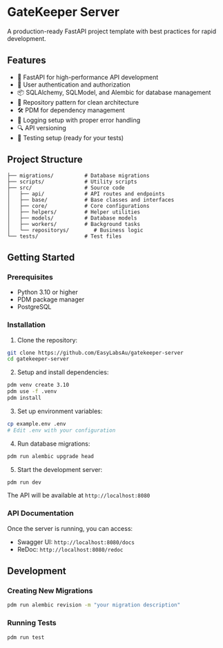 # GateKeeper Server

A production-ready FastAPI project template with best practices for rapid development.

## Features

- 🚀 FastAPI for high-performance API development
- 🔐 User authentication and authorization
- 📦 SQLAlchemy, SQLModel, and Alembic for database management
- 🎯 Repository pattern for clean architecture
- 🛠️ PDM for dependency management
- 📝 Logging setup with proper error handling
- 🔍 API versioning
- 🧪 Testing setup (ready for your tests)

## Project Structure

```
├── migrations/          # Database migrations
├── scripts/             # Utility scripts
├── src/                 # Source code
│   ├── api/             # API routes and endpoints
│   ├── base/            # Base classes and interfaces
│   ├── core/            # Core configurations
│   ├── helpers/         # Helper utilities
│   ├── models/          # Database models
│   ├── workers/         # Background tasks
│   └── repositorys/        # Business logic
└── tests/               # Test files
```

## Getting Started

### Prerequisites

- Python 3.10 or higher
- PDM package manager
- PostgreSQL

### Installation

1. Clone the repository:

```bash
git clone https://github.com/EasyLabsAu/gatekeeper-server
cd gatekeeper-server
```

2. Setup and install dependencies:

```bash
pdm venv create 3.10
pdm use -f .venv
pdm install
```

3. Set up environment variables:

```bash
cp example.env .env
# Edit .env with your configuration
```

4. Run database migrations:

```bash
pdm run alembic upgrade head
```

5. Start the development server:

```bash
pdm run dev
```

The API will be available at `http://localhost:8080`

### API Documentation

Once the server is running, you can access:

- Swagger UI: `http://localhost:8080/docs`
- ReDoc: `http://localhost:8080/redoc`

## Development

### Creating New Migrations

```bash
pdm run alembic revision -m "your migration description"
```

### Running Tests

```bash
pdm run test
```
